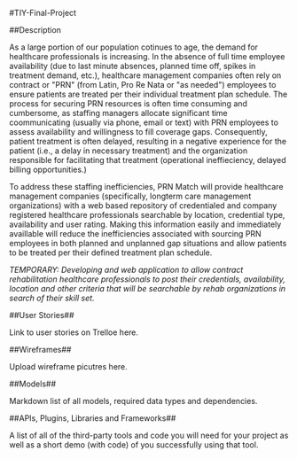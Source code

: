 #TIY-Final-Project

##Description

As a large portion of our population cotinues to age, the demand for healthcare professionals is increasing.  In the absence of full time employee availability (due to last minute absences, planned time off, spikes in treatment demand, etc.), healthcare management companies often rely on contract or "PRN" (from Latin, Pro Re Nata or "as needed") employees to ensure patients are treated per their individual treatment plan schedule.  The process for securing PRN resources is often time consuming and cumbersome, as staffing managers allocate significant time coommunicating (usually via phone, email or text) with PRN employees to assess availability and willingness to fill coverage gaps.  Consequently, patient treatment is often delayed, resulting in a negative experience for the patient (i.e., a delay in necessary treatment) and the organization responsible for facilitating that treatment (operational ineffieciency, delayed billing opportunities.)     

To address these staffing inefficiencies, PRN Match will provide healthcare management companies (specifically, longterm care management organizations) with a web based repository of credentialed and company registered healthcare professionals searchable by location, credential type, availability and user rating.  Making this information easily and immediately availlable will reduce the inefficiencies associated with sourcing PRN employees in both planned and unplanned gap situations and allow patients to be treated per their defined treatment plan schedule.  

*TEMPORARY:  Developing and web application to allow contract rehabilitation healthcare professionals to post their credentials, availability, location and other criteria that will be searchable by rehab organizations in search of their skill set.*

##User Stories##

Link to user stories on Trelloe here.

##Wireframes##

Upload wireframe picutres here.

##Models##

Markdown list of all models, required data types and dependencies.

##APIs, Plugins, Libraries and Frameworks##

A list of all of the third-party tools and code you will need for your project as well as a short demo (with code) of you successfully using that tool.

